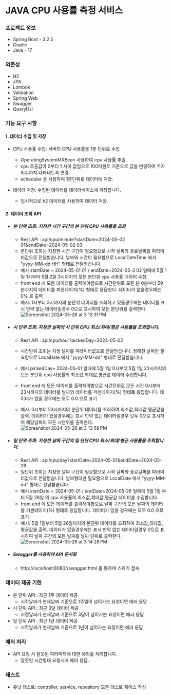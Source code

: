 # JAVA CPU 사용률 측정 서비스



### 프로젝트 정보
- Spring Boot - 3.2.5
- Gradle
- Java - 17

### 의존성
- H2
- JPA
- Lombok
- Validation
- Spring Web
- Swagger
- QueryDsl


### 기능 요구 사항
#### 1. 데이터 수집 및 저장
  - CPU 사용률 수집: 서버의 CPU 사용률을 1분 단위로 수집
    - OperatingSystemMXBean 사용하여 cpu 사용률 추출.
    - cpu 추출값이 0부터 1 사이 값임으로 100퍼센트 기준으로 값을 변경하여 두자리수까지 나타내도록 변경.
    - scheduler 을 사용하여 1분단위로 데이터에 저장.
    

  - 데이터 저장: 수집된 데이터를 데이터베이스에 저장합니다.
      - 임시적으로 h2 데이터를 사용하여 데이터 저장.

####   2. 데이터 조회 API
- ##### 분 단위 조회: 지정한 시간 구간의 분 단위 CPU 사용률을 조회
  - Rest APi : api/cpu/minute?startDate=2024-05-02 01&endDate=2024-05-02 03
  - 분단위 조회는 지정한 시간 구간이 필요함으로 시작 날짜와 종료날짜를 파라미터값으로 전달받습니다. 날짜와 시간이 필요함으로 LocalDateTime 에서 "yyyy-MM-dd HH" 형태로
    전달받습니다.
  - 예시 startDate = 2024-05-01 01 / endDate=2024-05-3 02 일때에 5월 1일 1시부터 5월 2일 3시까지의 모든 분단위 cpu 사용률 데이터 수집
  - front end 에 모든 데이터를 출력해야함으로 시간단위로 모든 분 0분부터 59분까지의 데이터를 퍼센테이지(%) 형태로 응답한다. 데이터가 없을경우에는 0% 로 출력
  - 예시: 1시부터 3시까지의 분단위 데이터를 조회하고 있을경우에는 데이터를 표시 만약 없는 데이터일경우 0으로 표시하여 모든 분단위를 출력한다.
    ![Screenshot 2024-05-26 at 3 13 31 PM](https://github.com/Jundev21/SNS-APP/assets/55421772/75ed5073-709a-4a4d-aa79-33d236f859bc)






- ##### 시 단위 조회: 지정한 날짜의 시 단위 CPU 최소/최대/평균 사용률을 조회합니다.
  - Rest APi : api/cpu/hour?pickedDay=2024-05-02
  - 시간단위 조회는 지정 날짜를 파라미터값으로 전달받습니다. 정해진 날짜만 필요함으로 LocalDate 에서 "yyyy-MM-dd" 형태로 전달받습니다.
  - 예시 pickedDay= 2024-05-01 일때에 5월 1일 0시부터 5월 1일 23시까지의 모든 분단위 cpu 사용률의 최소값,최대값,평균값 데이터 수집합니다.
  - front end 에 모든 데이터를 출력해야함으로 시간단위로 모든 시간 0시부터 23시까지의 데이터를 날짜의 데이터를 퍼센테이지(%) 형태로 응답합니다. 데이터가 없을 경우에는 모두 0.0 으로
                표기

  - 예시: 0시부터 23시까지의 분단위 데이터를 조회하여 최소값,최대값,평균값을 출력. 데이터가 있을경우에는 표시 만약 없는 데이터일경우 모두 0으로 표시하여 해당날짜의 모든 시단위를 출력한다.
    ![Screenshot 2024-05-26 at 3 13 58 PM](https://github.com/Jundev21/SNS-APP/assets/55421772/bf1fa85d-6da6-4cea-8963-4de0257cc79b)





- ##### 일 단위 조회: 지정한 날짜 구간의 일 단위 CPU 최소/최대/평균 사용률을 조회합니다.
  - Rest APi : api/cpu/day?startDate=2024-05-01&endDate=2024-05-26
  - 일단위 조회는 지정한 날짜 구간이 필요함으로 시작 날짜와 종료날짜를 파라미터값으로 전달받습니다. 날짜형태만 필요함으로 LocalDate 에서 "yyyy-MM-dd" 형태로 전달받습니다.
  - 예시 startDate = 2024-05-01 / endDate=2024-05-26 일때에 5월 1일 부터 5월 26일 의 cpu 사용률의 최소값,최대값,평균값 데이터를 수집합니다.
  - front end 에 모든 데이터를 출력해야함으로 날짜 구간의 모든 날짜의 데이터를 퍼센테이지(%) 형태로 응답합니다. 데이터가 없을 경우에는 모두 0.0 으로 표기
  - 예시: 5월 1일부터 5월 26일까지의 분단위 데이터를 조회하여 최소값,최대값,평균값을 출력. 데이터가 있을경우에는 표시 만약 없는 데이터일경우 0으로 표시하여 날짜 구간의 모든 날짜를 날짜 단위로 출력한다.
    ![Screenshot 2024-05-26 at 3 14 28 PM](https://github.com/Jundev21/SNS-APP/assets/55421772/2ba38e1b-bbb0-494d-84a7-f66403688f0e)



    
- ##### Swagger를 사용하여 API 문서화
  - http://localhost:8080//swagger.html 를 통하여 스웨거 접속


### 데이터 제공 기한
   - 분 단위 API : 최근 1주 데이터 제공
     - 시작날짜가 현재날짜 기준으로 1주일이 넘어가는 요청이면 에러 응답
   - 시 단위 API : 최근 3달 데이터 제공
     - 지정날짜가 현재날짜 기준으로 3달이 넘어가는 요청이면 에러 응답
   - 일 단위 API : 최근 1년 데이터 제공
     - 시작날짜가 현재날짜 기준으로 1년이 넘어가는 요청이면 에러 응답

### 예외 처리
   - API 요청 시 잘못된 파라미터에 대한 예외를 처리합니다.
     - 잘못된 시간형태 요청시에 에러 응답.
   
### 테스트
   - 유닛 테스트: controller, service, repository 모든 테스트 케이스 작성





